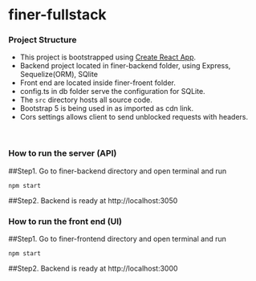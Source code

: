 # finer-fullstack

### Project Structure

- This project is bootstrapped using [Create React App](https://github.com/facebook/create-react-app).
- Backend project located in finer-backend folder, using Express, Sequelize(ORM), SQlite
- Front end are located inside finer-froent folder.
- config.ts in db folder serve the configuration for SQLite.
- The `src` directory hosts all source code.
- Bootstrap 5 is being used in as imported as cdn link.
- Cors settings allows client to send unblocked requests with headers.

<br />

### How to run the server (API)

##Step1. Go to finer-backend directory and open terminal and run
```node
npm start
```

##Step2. Backend is ready at http://localhost:3050

### How to run the front end (UI)

##Step1. Go to finer-frontend directory and open terminal and run
```node
npm start
```

##Step2. Backend is ready at http://localhost:3000

